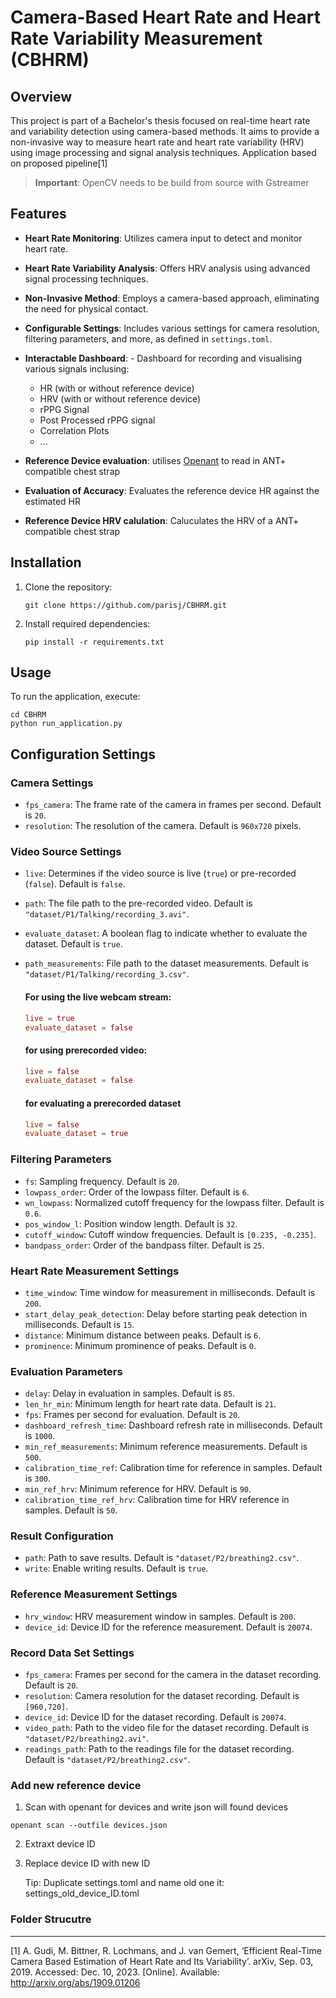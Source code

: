 # Camera-Based Heart Rate and Heart Rate Variability Measurement (CBHRM)

## Overview
This project is part of a Bachelor's thesis focused on real-time heart rate and variability detection using camera-based methods. It aims to provide a non-invasive way to measure heart rate and heart rate variability (HRV) using image processing and signal analysis techniques. Application based on proposed pipeline[1]

> __Important__: OpenCV needs to be build from source with Gstreamer

## Features
- **Heart Rate Monitoring**: Utilizes camera input to detect and monitor heart rate.
- **Heart Rate Variability Analysis**: Offers HRV analysis using advanced signal processing techniques.
- **Non-Invasive Method**: Employs a camera-based approach, eliminating the need for physical contact.
- **Configurable Settings**: Includes various settings for camera resolution, filtering parameters, and more, as defined in `settings.toml`.
- **Interactable Dashboard**: - Dashboard for recording and visualising various signals inclusing: 
    - HR (with or without reference device)
    - HRV (with or without reference device)
    - rPPG Signal 
    - Post Processed rPPG signal
    - Correlation Plots 
    - ...

- **Reference Device evaluation**: utilises [Openant](https://github.com/Tigge/openant)
 to read in ANT+ compatible chest strap
- **Evaluation of Accuracy**: Evaluates the reference device HR against the estimated HR
- **Reference Device HRV calulation**: Caluculates the HRV of a ANT+ compatible chest strap
## Installation
1. Clone the repository:

    ```shell
    git clone https://github.com/parisj/CBHRM.git
    ```
2. Install required dependencies:
    ```shell
    pip install -r requirements.txt
    ```
## Usage
To run the application, execute:
```shell
cd CBHRM
python run_application.py

```



## Configuration Settings

### Camera Settings
- `fps_camera`: The frame rate of the camera in frames per second. Default is `20`.
- `resolution`: The resolution of the camera. Default is `960x720` pixels.

### Video Source Settings
- `live`: Determines if the video source is live (`true`) or pre-recorded (`false`). Default is `false`.
- `path`: The file path to the pre-recorded video. Default is `"dataset/P1/Talking/recording_3.avi"`.
- `evaluate_dataset`: A boolean flag to indicate whether to evaluate the dataset. Default is `true`.
- `path_measurements`: File path to the dataset measurements. Default is `"dataset/P1/Talking/recording_3.csv"`.

    #### For using the live webcam stream: 
    ```toml
    live = true
    evaluate_dataset = false
    ```

    #### for using prerecorded video: 
    ```toml
    live = false
    evaluate_dataset = false
    ```
    #### for evaluating a prerecorded dataset 
    ```toml
    live = false
    evaluate_dataset = true
    ```

### Filtering Parameters
- `fs`: Sampling frequency. Default is `20`.
- `lowpass_order`: Order of the lowpass filter. Default is `6`.
- `wn_lowpass`: Normalized cutoff frequency for the lowpass filter. Default is `0.6`.
- `pos_window_l`: Position window length. Default is `32`.
- `cutoff_window`: Cutoff window frequencies. Default is `[0.235, -0.235]`.
- `bandpass_order`: Order of the bandpass filter. Default is `25`.

### Heart Rate Measurement Settings
- `time_window`: Time window for measurement in milliseconds. Default is `200`.
- `start_delay_peak_detection`: Delay before starting peak detection in milliseconds. Default is `15`.
- `distance`: Minimum distance between peaks. Default is `6`.
- `prominence`: Minimum prominence of peaks. Default is `0`.

### Evaluation Parameters
- `delay`: Delay in evaluation in samples. Default is `85`.
- `len_hr_min`: Minimum length for heart rate data. Default is `21`.
- `fps`: Frames per second for evaluation. Default is `20`.
- `dashboard_refresh_time`: Dashboard refresh rate in milliseconds. Default is `1000`.
- `min_ref_measurements`: Minimum reference measurements. Default is `500`.
- `calibration_time_ref`: Calibration time for reference in samples. Default is `300`.
- `min_ref_hrv`: Minimum reference for HRV. Default is `90`.
- `calibration_time_ref_hrv`: Calibration time for HRV reference in samples. Default is `50`.

### Result Configuration
- `path`: Path to save results. Default is `"dataset/P2/breathing2.csv"`.
- `write`: Enable writing results. Default is `true`.

### Reference Measurement Settings
- `hrv_window`: HRV measurement window in samples. Default is `200`.
- `device_id`: Device ID for the reference measurement. Default is `20074`.

### Record Data Set Settings
- `fps_camera`: Frames per second for the camera in the dataset recording. Default is `20`.
- `resolution`: Camera resolution for the dataset recording. Default is `[960,720]`.
- `device_id`: Device ID for the dataset recording. Default is `20074`.
- `video_path`: Path to the video file for the dataset recording. Default is `"dataset/P2/breathing2.avi"`.
- `readings_path`: Path to the readings file for the dataset recording. Default is `"dataset/P2/breathing2.csv"`.

### Add new reference device
1. Scan with openant for devices and write json will found devices
```shell
openant scan --outfile devices.json
```
2. Extraxt device ID
3. Replace device ID with new ID

    Tip: Duplicate settings.toml and name old one it: settings_old_device_ID.toml
    

### Folder Strucutre




------------------------

 [1] A. Gudi, M. Bittner, R. Lochmans, and J. van Gemert, ‘Efficient Real-Time Camera Based Estimation of Heart Rate and Its Variability’. arXiv, Sep. 03, 2019. Accessed: Dec. 10, 2023. [Online]. Available: http://arxiv.org/abs/1909.01206